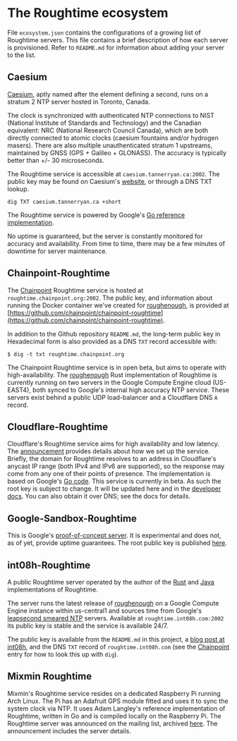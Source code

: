 # The Roughtime ecosystem

File `ecosystem.json` contains the configurations of a growing list of Roughtime
servers. This file contains a brief description of how each server is
provisioned. Refer to `README.md` for information about adding your server to
the list.


## Caesium

[Caesium](https://caesium.tannerryan.ca), aptly named after the element defining
a second, runs on a stratum 2 NTP server hosted in Toronto, Canada. 

The clock is synchronized with authenticated NTP connections to NIST (National
Institute of Standards and Technology) and the Canadian equivalent: NRC
(National Research Council Canada), which are both directly connected to atomic
clocks (caesium fountains and/or hydrogen masers). There are also multiple
unauthenticated stratum 1 upstreams, maintained by GNSS (GPS + Galileo +
GLONASS). The accuracy is typically better than +/- 30 microseconds.

The Roughtime service is accessible at `caesium.tannerryan.ca:2002`. The public
key may be found on Caesium's [website](https://caesium.tannerryan.ca), or
through a DNS TXT lookup.

```
dig TXT caesium.tannerryan.ca +short
```

The Roughtime service is powered by Google's [Go reference
implementation](https://roughtime.googlesource.com/roughtime/).

No uptime is guaranteed, but the server is constantly monitored for accuracy and
availability. From time to time, there may be a few minutes of downtime for
server maintenance.


## Chainpoint-Roughtime

The [Chainpoint](https://chainpoint.org) Roughtime service is hosted
at `roughtime.chainpoint.org:2002`. The public key, and information about
running the Docker container we've created for [roughenough](https://github.com/int08h/roughenough),
is provided at [https://github.com/chainpoint/chainpoint-roughtime](https://github.com/chainpoint/chainpoint-roughtime).

In addition to the Github repository `README.md`, the long-term public key in
Hexadecimal form is also provided as a DNS `TXT` record accessible with:

```
$ dig -t txt roughtime.chainpoint.org
```

The Chainpoint Roughtime service is in open beta, but aims to operate with
high-availability. The [roughenough](https://github.com/int08h/roughenough)
Rust implementation of Roughtime is currently running on two servers in the
Google Compute Engine cloud (US-EAST4), both synced to Google's internal
high accuracy NTP service. These servers exist behind a public UDP
load-balancer and a Cloudflare DNS `A` record.


## Cloudflare-Roughtime

Cloudflare's Roughtime service aims for high availability and low latency. The
[announcement](https://blog.cloudflare.com/roughtime/) provides details about
how we set up the service. Briefly, the domain for Roughtime resolves to an
address in Cloudflare's anycast IP range (both IPv4 and IPv6 are supported), so
the response may come from any one of their points of presence. The
implementation is based on Google's [Go
code](https://roughtime.googlesource.com/roughtime). This service is currently in beta. As
such the root key is subject to change. It will be updated here and in the
[developer docs](https://developers.cloudflare.com/roughtime/docs/usage/). You
can also obtain it over DNS; see the docs for details.


## Google-Sandbox-Roughtime

This is Google's [proof-of-concept
server](https://roughtime.googlesource.com/roughtime/#current-state-of-the-project).
It is experimental and does not, as of yet, provide uptime guarantees. The root
public key is published
[here](https://roughtime.googlesource.com/roughtime/+/master/roughtime-servers.json).


## int08h-Roughtime

A public Roughtime server operated by the author of the [Rust](https://github.com/int08h/roughenough) 
and [Java](https://github.com/int08h/nearenough) implementations of Roughtime.

The server runs the latest release of [roughenough](https://github.com/int08h/roughenough) 
on a Google Compute Engine instance within us-central1 and sources time from Google's 
[leapsecond smeared NTP](https://developers.google.com/time/smear) servers. 
Available at `roughtime.int08h.com:2002` its public key is stable and the service 
is available 24/7. 

The public key is available from the `README.md` in this project, 
a [blog post at int08h](https://int08h.com/post/public-roughtime-server/), 
and the DNS `TXT` record of `roughtime.int08h.com` (see the 
[Chainpoint](#chainpoint-roughtime) entry for how to look this up with `dig`).


## Mixmin Roughtime

Mixmin's Roughtime service resides on a dedicated Raspberry Pi running Arch
Linux.  The Pi has an Adafruit GPS module fitted and uses it to sync the system
clock via NTP.  It uses Adam Langley's reference implementation of Roughtime,
written in Go and is compiled locally on the Raspberry Pi.  The Roughtime
server was announced on the mailing list, archived
[here](https://groups.google.com/a/chromium.org/forum/#!topic/proto-roughtime/7PApRXJ-x0Y).
The announcement includes the server details.
